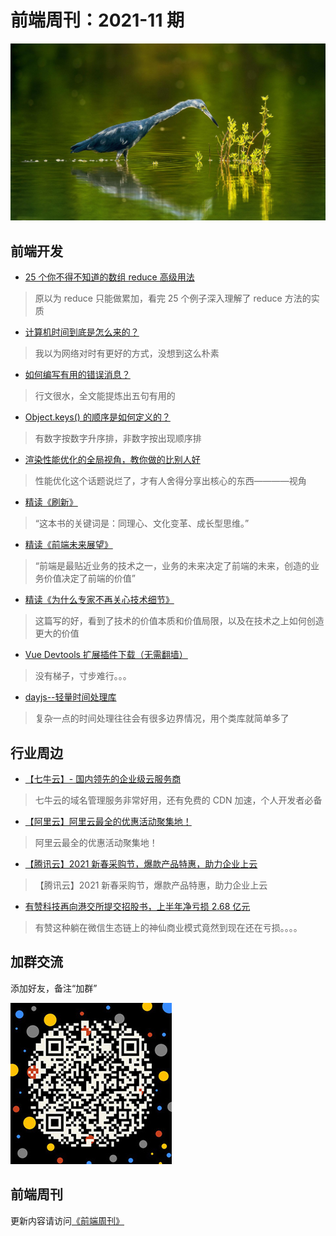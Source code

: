 # 前端周刊：2021-11 期

[![](/img/bing/20210823.png?imageView2/2/w/960)](https://cn.bing.com/search?q=小蓝鹭)

## 前端开发

- [25 个你不得不知道的数组 reduce 高级用法](https://juejin.cn/post/6844904063729926152)

> 原以为 reduce 只能做累加，看完 25 个例子深入理解了 reduce 方法的实质

- [计算机时间到底是怎么来的？](https://mp.weixin.qq.com/s/SVokpTtlQDUYAo6oc_PGyA)

> 我以为网络对时有更好的方式，没想到这么朴素

- [如何编写有用的错误消息？](https://mp.weixin.qq.com/s/x6cgu_VT0iSLm0GarX3Wxg)

> 行文很水，全文能提炼出五句有用的

- [Object.keys() 的顺序是如何定义的？](https://zhuanlan.zhihu.com/p/389201653)

> 有数字按数字升序排，非数字按出现顺序排

- [渲染性能优化的全局视角，教你做的比别人好](https://mp.weixin.qq.com/s/lHeSXC963L7hIDKo18HR8w)

> 性能优化这个话题说烂了，才有人舍得分享出核心的东西————视角

- [精读《刷新》](https://github.com/ascoders/weekly/blob/v2/116.%E7%B2%BE%E8%AF%BB%E3%80%8A%E5%88%B7%E6%96%B0%E3%80%8B.md)

> “这本书的关键词是：同理心、文化变革、成长型思维。”

- [精读《前端未来展望》](https://github.com/ascoders/weekly/blob/v2/111.%E7%B2%BE%E8%AF%BB%E3%80%8A%E5%89%8D%E7%AB%AF%E6%9C%AA%E6%9D%A5%E5%B1%95%E6%9C%9B%E3%80%8B.md)

> “前端是最贴近业务的技术之一，业务的未来决定了前端的未来，创造的业务价值决定了前端的价值”

- [精读《为什么专家不再关心技术细节》](https://github.com/ascoders/weekly/blob/v2/103.%E7%B2%BE%E8%AF%BB%E3%80%8A%E4%B8%BA%E4%BB%80%E4%B9%88%E4%B8%93%E5%AE%B6%E4%B8%8D%E5%86%8D%E5%85%B3%E5%BF%83%E6%8A%80%E6%9C%AF%E7%BB%86%E8%8A%82%E3%80%8B.md)

> 这篇写的好，看到了技术的价值本质和价值局限，以及在技术之上如何创造更大的价值

- [Vue Devtools 扩展插件下载（无需翻墙）](https://chrome.zzzmh.cn/info?token=nhdogjmejiglipccpnnnanhbledajbpd)

> 没有梯子，寸步难行。。。

- [dayjs--轻量时间处理库](https://dayjs.gitee.io/zh-CN/)

> 复杂一点的时间处理往往会有很多边界情况，用个类库就简单多了

## 行业周边

- [【七牛云】- 国内领先的企业级云服务商](https://marketing.qiniu.com/cps/redirect?redirect_id=4&cps_key=1hfwb75ib2jbm)

> 七牛云的域名管理服务非常好用，还有免费的 CDN 加速，个人开发者必备

- [【阿里云】阿里云最全的优惠活动聚集地！](https://www.aliyun.com/activity?source=5176.11533457&userCode=y31qmczl)

> 阿里云最全的优惠活动聚集地！

- [【腾讯云】2021 新春采购节，爆款产品特惠，助力企业上云](https://curl.qcloud.com/6TLg1x6p)

> 【腾讯云】2021 新春采购节，爆款产品特惠，助力企业上云

- [有赞科技再向港交所提交招股书，上半年净亏损 2.68 亿元](https://www.36kr.com/p/1376872132244864)

> 有赞这种躺在微信生态链上的神仙商业模式竟然到现在还在亏损。。。。

## 加群交流

添加好友，备注“加群”

![refned_x](/img/a/refined-x.jpg)

## 前端周刊

更新内容请访问[《前端周刊》](https://frontend-weekly.com/)
